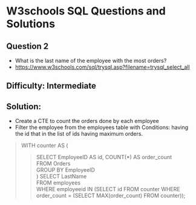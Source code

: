# W3schools SQL Questions and Solutions

## Question 2

- What is the last name of the employee with the most orders?
- https://www.w3schools.com/sql/trysql.asp?filename=trysql_select_all


## Difficulty: Intermediate

## Solution:

- Create a CTE to count the orders done by each employee
- Filter the employee from the employees table with Conditions: having the id that in the list of ids having maximum orders.

>WITH counter AS (
>>  SELECT EmployeeID AS id, COUNT(*) AS order_count\
  FROM Orders\
  GROUP BY EmployeeID\
  )
>SELECT LastName\
FROM employees\
WHERE employeeid IN (SELECT id FROM counter WHERE order_count = (SELECT MAX(order_count) FROM counter));